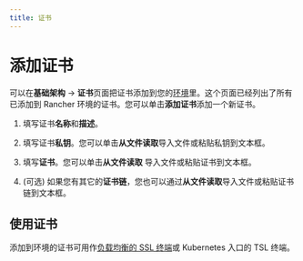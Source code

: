 ```yaml
---
title: 证书
---
```


# 添加证书

可以在**基础架构** -> **证书**页面把证书添加到您的[环境](/docs/rancher1/configurations/environments/)里。这个页面已经列出了所有已添加到 Rancher 环境的证书。您可以单击**添加证书**添加一个新证书。

1. 填写证书**名称**和**描述**。

2. 填写证书**私钥**。您可以单击**从文件读取**导入文件或粘贴私钥到文本框。

3. 填写**证书**。您可以单击**从文件读取** 导入文件或粘贴证书到文本框。

4. (可选) 如果您有其它的**证书链**，您也可以通过**从文件读取**导入文件或粘贴证书链到文本框。

## 使用证书

添加到环境的证书可用作[负载均衡的 SSL 终端](/docs/rancher1/infrastructure/cattle/adding-load-balancers/)或 Kubernetes 入口的 TSL 终端。
